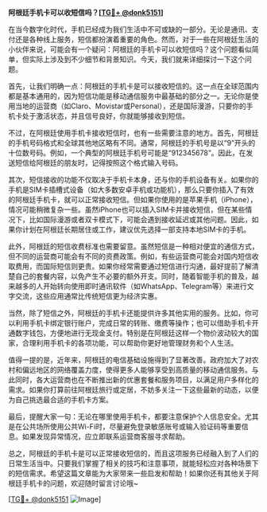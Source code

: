 **阿根廷手机卡可以收短信吗？[[TG💪+ @donk5151](https://t.me/s/donk5151)]**

在当今数字化时代，手机已经成为我们生活中不可或缺的一部分。无论是通讯、支付还是各种线上服务，短信都扮演着重要的角色。然而，对于一些在阿根廷生活的小伙伴来说，可能会有一个疑问：阿根廷的手机卡可以收短信吗？这个问题看似简单，但实际上涉及到不少细节和背景知识。今天，我们就来详细探讨一下这个问题。

首先，让我们明确一点：阿根廷的手机卡是可以接收短信的。这一点在全球范围内都是基本通用的，因为短信功能是移动通信服务中最基础的部分之一。无论你是使用当地的运营商（如Claro、Movistar或Personal），还是国际漫游，只要你的手机卡处于激活状态，并且信号良好，你就能够接收到短信。

不过，在阿根廷使用手机卡接收短信时，也有一些需要注意的地方。首先，阿根廷的手机号码格式和全球其他地区略有不同。通常，阿根廷的手机号是以“9”开头的十位数号码。例如，一个典型的阿根廷手机号可能是“912345678”。因此，在发送短信给阿根廷的朋友时，记得按照这个格式输入号码。

其次，短信接收的功能不仅取决于手机卡本身，还与你的手机设备有关。如果你的手机是SIM卡插槽式设备（如大多数安卓手机或功能机），那么只要你插入了有效的阿根廷手机卡，就可以正常接收短信。但如果你使用的是苹果手机（iPhone），情况可能稍微复杂一些。虽然iPhone也可以插入SIM卡并接收短信，但在某些情况下，比如国际漫游或者双卡模式下，可能会遇到接收延迟或其他问题。因此，如果你计划在阿根廷长期居住或工作，建议优先选择一部支持本地SIM卡的手机。

此外，阿根廷的短信收费标准也需要留意。虽然短信是一种相对便宜的通信方式，但不同的运营商可能会有不同的资费政策。例如，有些运营商可能会对国内短信收取费用，而国际短信则更贵。如果你经常需要通过短信进行沟通，最好提前了解清楚自己的套餐内容，以免产生不必要的额外开支。同时，随着智能手机的普及，越来越多的人开始转向使用即时通讯软件（如WhatsApp、Telegram等）来进行文字交流，这些应用通常比传统短信更为经济实惠。

当然，除了短信之外，阿根廷的手机卡还能提供许多其他实用的服务。比如，你可以利用手机卡绑定银行账户，完成日常的转账、缴费等操作；也可以借助手机卡开通数字钱包，方便地进行无现金支付。特别是在阿根廷这样一个物价波动较大的国家，合理利用手机卡的各项功能，可以帮助你更好地管理财务和个人生活。

值得一提的是，近年来，阿根廷的电信基础设施得到了显著改善。政府加大了对农村和偏远地区的网络覆盖力度，使得更多人能够享受到高质量的移动通信服务。与此同时，各大运营商也在不断推出新的优惠套餐和服务项目，以满足用户多样化的需求。如果你打算前往阿根廷旅行或定居，不妨多关注一下这些最新的动态，以便为自己挑选最合适的手机卡方案。

最后，提醒大家一句：无论在哪里使用手机卡，都要注意保护个人信息安全。尤其是在公共场所使用公共Wi-Fi时，尽量避免登录敏感账号或输入验证码等重要信息。如果发现异常情况，应立即联系运营商客服寻求帮助。

总之，阿根廷的手机卡是可以正常接收短信的，而且这项服务已经融入到了人们的日常生活当中。只要我们掌握了相关的技巧和注意事项，就能轻松应对各种场景下的短信需求。希望这篇文章能为大家带来一些启发和帮助！如果你还有其他关于阿根廷手机卡的问题，欢迎随时留言讨论哦~

[[TG💪+ @donk5151](https://t.me/s/donk5151) ![Image](https://i.postimg.cc/rwNCRYN7/Snipaste-2025-04-30-17-27-05.png)]